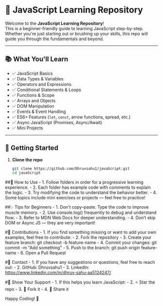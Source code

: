 # 🧠 JavaScript Learning Repository

Welcome to the **JavaScript Learning Repository**!  
This is a beginner-friendly guide to learning JavaScript step-by-step. Whether you're just starting out or brushing up your skills, this repo will guide you through the fundamentals and beyond.

---

## 📚 What You'll Learn

- ✅ JavaScript Basics  
- ✅ Data Types & Variables  
- ✅ Operators and Expressions  
- ✅ Conditional Statements & Loops  
- ✅ Functions & Scope  
- ✅ Arrays and Objects  
- ✅ DOM Manipulation  
- ✅ Events & Event Handling  
- ✅ ES6+ Features (`let`, `const`, arrow functions, spread, etc.)  
- ✅ Async JavaScript (Promises, Async/Await)  
- ✅ Mini Projects

---

## 🚀 Getting Started

1. **Clone the repo**

   ```bash
   git clone https://github.com/Dhruvsahu1/javaScript.git
   cd javaScript


##📝 How to Use
     - 1. Follow folders in order for a progressive learning experience.
     - 2. Each folder has example code with comments to explain the logic.
     - 3. Try modifying the code to understand the behavior better.
     - 4. Some topics include mini exercises or projects — feel free to practice!

  ##💡 Tips for Beginners
     - 1.  Don't copy–paste. Type the code to improve muscle memory.
     - 2.  Use console.log() frequently to debug and understand flow.
     - 3.  Refer to MDN Web Docs for deeper understanding.
     - 4.  Don’t skip DOM or Async JS — they are very important!

  #🙌 Contributions
      - 1. If you find something missing or want to add your own examples, feel free to contribute:
      - 2. Fork the repository
      - 3. Create your feature branch: git checkout -b feature-name
      - 4. Commit your changes: git commit -m "Add something"
      - 5. Push to the branch: git push origin feature-name
      - 6. Open a Pull Request

  #📧 Contact
      - 1. If you have any suggestions or questions, feel free to reach out:
      - 2. GitHub: Dhruvsahu1
      - 3. LinkedIn: https://www.linkedin.com/in/dhruv-sahu-aa5124247/

  #🌟 Show Your Support
      - 1.  If this helps you learn JavaScript:
      - 2. ⭐ Star the repo
      - 3. 🍴 Fork it
      - 4. 🔄 Share it

Happy Coding! 🚀
